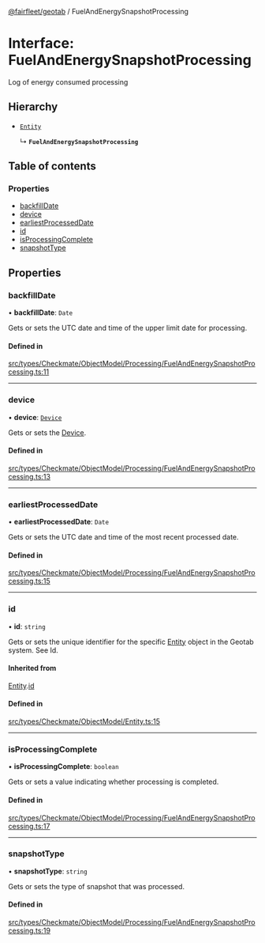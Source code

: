 [@fairfleet/geotab](../README.md) / FuelAndEnergySnapshotProcessing

# Interface: FuelAndEnergySnapshotProcessing

Log of energy consumed processing

## Hierarchy

- [`Entity`](Entity.md)

  ↳ **`FuelAndEnergySnapshotProcessing`**

## Table of contents

### Properties

- [backfillDate](FuelAndEnergySnapshotProcessing.md#backfilldate)
- [device](FuelAndEnergySnapshotProcessing.md#device)
- [earliestProcessedDate](FuelAndEnergySnapshotProcessing.md#earliestprocesseddate)
- [id](FuelAndEnergySnapshotProcessing.md#id)
- [isProcessingComplete](FuelAndEnergySnapshotProcessing.md#isprocessingcomplete)
- [snapshotType](FuelAndEnergySnapshotProcessing.md#snapshottype)

## Properties

### backfillDate

• **backfillDate**: `Date`

Gets or sets the UTC date and time of the upper limit date for processing.

#### Defined in

[src/types/Checkmate/ObjectModel/Processing/FuelAndEnergySnapshotProcessing.ts:11](https://github.com/fairfleet/geotab/blob/d57d931/src/types/Checkmate/ObjectModel/Processing/FuelAndEnergySnapshotProcessing.ts#L11)

___

### device

• **device**: [`Device`](Device.md)

Gets or sets the [Device](Device.md).

#### Defined in

[src/types/Checkmate/ObjectModel/Processing/FuelAndEnergySnapshotProcessing.ts:13](https://github.com/fairfleet/geotab/blob/d57d931/src/types/Checkmate/ObjectModel/Processing/FuelAndEnergySnapshotProcessing.ts#L13)

___

### earliestProcessedDate

• **earliestProcessedDate**: `Date`

Gets or sets the UTC date and time of the most recent processed date.

#### Defined in

[src/types/Checkmate/ObjectModel/Processing/FuelAndEnergySnapshotProcessing.ts:15](https://github.com/fairfleet/geotab/blob/d57d931/src/types/Checkmate/ObjectModel/Processing/FuelAndEnergySnapshotProcessing.ts#L15)

___

### id

• **id**: `string`

Gets or sets the unique identifier for the specific [Entity](Entity.md) object in the Geotab system. See Id.

#### Inherited from

[Entity](Entity.md).[id](Entity.md#id)

#### Defined in

[src/types/Checkmate/ObjectModel/Entity.ts:15](https://github.com/fairfleet/geotab/blob/d57d931/src/types/Checkmate/ObjectModel/Entity.ts#L15)

___

### isProcessingComplete

• **isProcessingComplete**: `boolean`

Gets or sets a value indicating whether processing is completed.

#### Defined in

[src/types/Checkmate/ObjectModel/Processing/FuelAndEnergySnapshotProcessing.ts:17](https://github.com/fairfleet/geotab/blob/d57d931/src/types/Checkmate/ObjectModel/Processing/FuelAndEnergySnapshotProcessing.ts#L17)

___

### snapshotType

• **snapshotType**: `string`

Gets or sets the type of snapshot that was processed.

#### Defined in

[src/types/Checkmate/ObjectModel/Processing/FuelAndEnergySnapshotProcessing.ts:19](https://github.com/fairfleet/geotab/blob/d57d931/src/types/Checkmate/ObjectModel/Processing/FuelAndEnergySnapshotProcessing.ts#L19)
